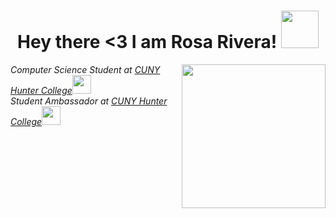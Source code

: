 <h1 align="center"> Hey there <3 I am Rosa Rivera! <img src="https://cdn.discordapp.com/emojis/682654292909490284.gif" width="60"></h1>


<img align='right' src="https://user-images.githubusercontent.com/93057502/190449811-7a1422bc-2ee8-43a0-a3ab-a64b93594921.png" width="230">

<p><em>Computer Science Student at <a href="https://hunter.cuny.edu">CUNY Hunter College</a><img src="https://media.giphy.com/media/fYSnHlufseco8Fh93Z/giphy.gif" width="30"></br>Student Ambassador at <a href="https://hunter.cuny.edu/students/admissions/undergraduate/student-ambassadors/">CUNY Hunter College</a><img src="https://media.giphy.com/media/WUlplcMpOCEmTGBtBW/giphy.gif" width="30"> 
</em></p>























